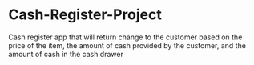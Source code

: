 # Cash-Register-Project
Cash register app that will return change to the customer based on the price of the item, the amount of cash provided by the customer, and the amount of cash in the cash drawer
